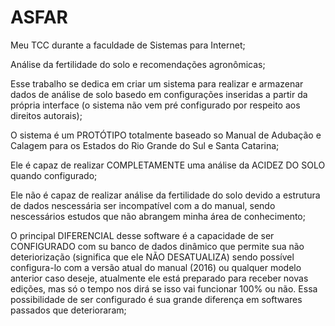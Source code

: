 # ASFAR
Meu TCC durante a faculdade de Sistemas para Internet;

Análise da fertilidade do solo e recomendações agronômicas;

Esse trabalho se dedica em criar um sistema para realizar e armazenar dados de análise de solo basedo em configurações inseridas a partir da própria interface (o sistema não vem pré configurado por respeito aos direitos autorais);

O sistema é um PROTÓTIPO totalmente baseado so Manual de Adubação e Calagem para os Estados do Rio Grande do Sul e Santa Catarina;

Ele é capaz de realizar COMPLETAMENTE uma análise da ACIDEZ DO SOLO quando configurado;

Ele não é capaz de realizar análise da fertilidade do solo devido a estrutura de dados nescessária ser incompatível com a do manual, sendo nescessários estudos que não abrangem minha área de conhecimento;

O principal DIFERENCIAL desse software é a capacidade de ser CONFIGURADO com su banco de dados dinâmico que permite sua não deteriorização (significa que ele NÃO DESATUALIZA) sendo possível configura-lo com a versão atual do manual (2016) ou qualquer modelo anterior caso deseje, atualmente ele está preparado para receber novas edições, mas só o tempo nos dirá se isso vai funcionar 100% ou não. Essa possibilidade de ser configurado é sua grande diferença em softwares passados que deterioraram;

